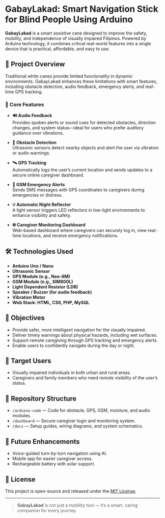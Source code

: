 # GabayLakad: Smart Navigation Stick for Blind People Using Arduino

**GabayLakad** is a smart assistive cane designed to improve the safety, mobility, and independence of visually impaired Filipinos. Powered by Arduino technology, it combines critical real-world features into a single device that is practical, affordable, and easy to use.

## 🚀 Project Overview

Traditional white canes provide limited functionality in dynamic environments. GabayLakad enhances these limitations with smart features, including obstacle detection, audio feedback, emergency alerts, and real-time GPS tracking.

### 🔑 Core Features

- **🔊 Audio Feedback**  
  Provides spoken alerts or sound cues for detected obstacles, direction changes, and system status—ideal for users who prefer auditory guidance over vibrations.

- **🧱 Obstacle Detection**  
  Ultrasonic sensors detect nearby objects and alert the user via vibration or audio warnings.

- **🛰️ GPS Tracking**  
  Automatically logs the user’s current location and sends updates to a secure online caregiver dashboard.

- **📱 GSM Emergency Alerts**  
  Sends SMS messages with GPS coordinates to caregivers during emergencies or distress.

- **💡 Automatic Night Reflector**  
  A light sensor triggers LED reflectors in low-light environments to enhance visibility and safety.

- **🌐 Caregiver Monitoring Dashboard**  
  Web-based dashboard where caregivers can securely log in, view real-time locations, and receive emergency notifications.

## 🛠️ Technologies Used

- **Arduino Uno / Nano**
- **Ultrasonic Sensor**
- **GPS Module (e.g., Neo-6M)**
- **GSM Module (e.g., SIM800L)**
- **Light Dependent Resistor (LDR)**
- **Speaker / Buzzer (for audio feedback)**
- **Vibration Motor**
- **Web Stack: HTML, CSS, PHP, MySQL**

## 🎯 Objectives

- Provide safer, more intelligent navigation for the visually impaired.
- Deliver timely warnings about physical hazards, including wet surfaces.
- Support remote caregiving through GPS tracking and emergency alerts.
- Enable users to confidently navigate during the day or night.

## 👥 Target Users

- Visually impaired individuals in both urban and rural areas.
- Caregivers and family members who need remote visibility of the user’s status.

## 📁 Repository Structure

- `/arduino-code` — Code for obstacle, GPS, GSM, moisture, and audio modules.
- `/dashboard` — Secure caregiver login and monitoring system.
- `/docs` — Setup guides, wiring diagrams, and system schematics.

## 🚧 Future Enhancements

- Voice-guided turn-by-turn navigation using AI.
- Mobile app for easier caregiver access.
- Rechargeable battery with solar support.

## 📄 License

This project is open-source and released under the [MIT License](LICENSE).

---

> **GabayLakad** is not just a mobility tool — it’s a smart, caring companion for every journey.
